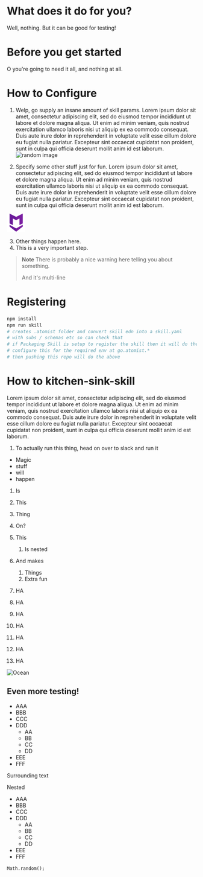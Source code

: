# What does it do for you?

Well, nothing. But it can be good for testing!

# Before you get started

O you're going to need it all, and nothing at all.

# How to Configure

1. Welp, go supply an insane amount of skill params. Lorem ipsum dolor sit amet,
   consectetur adipiscing elit, sed do eiusmod tempor incididunt ut labore et
   dolore magna aliqua. Ut enim ad minim veniam, quis nostrud exercitation
   ullamco laboris nisi ut aliquip ex ea commodo consequat. Duis aute irure
   dolor in reprehenderit in voluptate velit esse cillum dolore eu fugiat nulla
   pariatur. Excepteur sint occaecat cupidatat non proident, sunt in culpa qui
   officia deserunt mollit anim id est laborum.
   ![random image](https://blog.hubspot.com/hubfs/image8-2.jpg)

2. Specify some other stuff just for fun. Lorem ipsum dolor sit amet,
   consectetur adipiscing elit, sed do eiusmod tempor incididunt ut labore et
   dolore magna aliqua. Ut enim ad minim veniam, quis nostrud exercitation
   ullamco laboris nisi ut aliquip ex ea commodo consequat. Duis aute irure
   dolor in reprehenderit in voluptate velit esse cillum dolore eu fugiat nulla
   pariatur. Excepteur sint occaecat cupidatat non proident, sunt in culpa qui
   officia deserunt mollit anim id est laborum.

![Thx adam-p, I always forget image syntax for some reason](https://github.com/adam-p/markdown-here/raw/master/src/common/images/icon48.png "Logo Title Text 1")

3.  Other things happen here.
4.  This is a very important step.

> **Note** There is probably a nice warning here telling you about something.
>
> And it's multi-line

# Registering

```bash
npm install
npm run skill
# creates .atomist folder and convert skill edn into a skill.yaml
# with subs / schemas etc so can check that
# if Packaging Skill is setup to register the skill then it will do the same as above
# configure this for the required env at go.atomist.*
# then pushing this repo will do the above
```

# How to kitchen-sink-skill

Lorem ipsum dolor sit amet, consectetur adipiscing elit, sed do eiusmod tempor
incididunt ut labore et dolore magna aliqua. Ut enim ad minim veniam, quis
nostrud exercitation ullamco laboris nisi ut aliquip ex ea commodo consequat.
Duis aute irure dolor in reprehenderit in voluptate velit esse cillum dolore eu
fugiat nulla pariatur. Excepteur sint occaecat cupidatat non proident, sunt in
culpa qui officia deserunt mollit anim id est laborum.

1.  To actually run this thing, head on over to slack and run it

-   Magic
-   stuff
-   will
-   happen

1. Is
2. This
3. Thing
4. On?

5. This
    1. Is nested
6. And makes
    1. Things
    2. Extra fun
7. HA
8. HA
9. HA
10. HA
11. HA
12. HA
13. HA

![Ocean](https://static.scientificamerican.com/sciam/cache/file/BCC3BD1E-5DC0-4843-A841706AE575C694_source.jpg?w=590&h=800&39BBF62E-5F96-4C6A-A59590CCF416DA11)

## Even more testing!

-   AAA
-   BBB
-   CCC
-   DDD
    -   AA
    -   BB
    -   CC
    -   DD
-   EEE
-   FFF

Surrounding text

Nested

-   AAA
-   BBB
-   CCC
-   DDD
    -   AA
    -   BB
    -   CC
    -   DD
-   EEE
-   FFF

```
Math.random();
```
